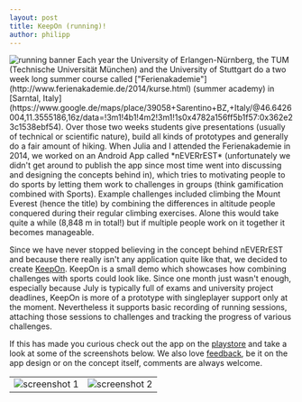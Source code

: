 ```yaml
---
layout: post
title: KeepOn (running)!
author: philipp
---
```

<img alt="running banner" src="{{ site.baseurl }}/public/imgs/keepon/running.png"/>
Each year the University of Erlangen-Nürnberg, the TUM (Technische Universität
München) and the University of Stuttgart do a two week long summer course
called ["Ferienakademie"](http://www.ferienakademie.de/2014/kurse.html) (summer
academy) in [Sarntal,
Italy](https://www.google.de/maps/place/39058+Sarentino+BZ,+Italy/@46.6426004,11.3555186,16z/data=!3m1!4b1!4m2!3m1!1s0x4782a156ff5b1f57:0x362e23c1538ebf54).
Over those two weeks students give presentations (usually of technical or
scientific nature), build all kinds of prototypes and generally do a fair
amount of hiking.  When Julia and I attended the Ferienakademie in 2014, we
worked on an Android App called *nEVERrEST* (unfortunately we didn't get around
to publish the app since most time went into discussing and designing the
concepts behind in), which tries to motivating people to do sports by letting
them work to challenges in groups (think gamification combined with Sports).
Example challenges included climbing the Mount Everest (hence the title) by
combining the differences in altitude people conquered during their regular
climbing exercises. Alone this would take quite a while (8,848 m in total!) but
if multiple people work on it together it becomes manageable.

Since we have never stopped believing in the concept behind nEVERrEST and
because there really isn't any application quite like that, we decided to
create
[KeepOn](https://play.google.com/store/apps/details?id=org.faudroids.keepon).
KeepOn is a small demo which showcases how combining challenges with sports
could look like. Since one month just wasn't enough, especially because July is
typically full of exams and university project deadlines, KeepOn is more of a
prototype with singleplayer support only at the moment.  Nevertheless it
supports basic recording of running sessions, attaching those sessions to
challenges and tracking the progress of various challenges.

If this has made you curious check out the app on the
[playstore](https://play.google.com/store/apps/details?id=org.faudroids.keepon)
and take a look at some of the screenshots below. We also love
[feedback](mailto:ideas@faudroids.org), be it on the app design or on the
concept itself, comments are always welcome.

<table border="0" cellpadding="0" cellspacing="0"><tr>
<td><img alt="screenshot 1" src="{{ site.baseurl }}/public/imgs/keepon/screenshot1.png"/></td>
<td><img alt="screenshot 2" src="{{ site.baseurl }}/public/imgs/keepon/screenshot2.png"/></td>
</tr></table>
